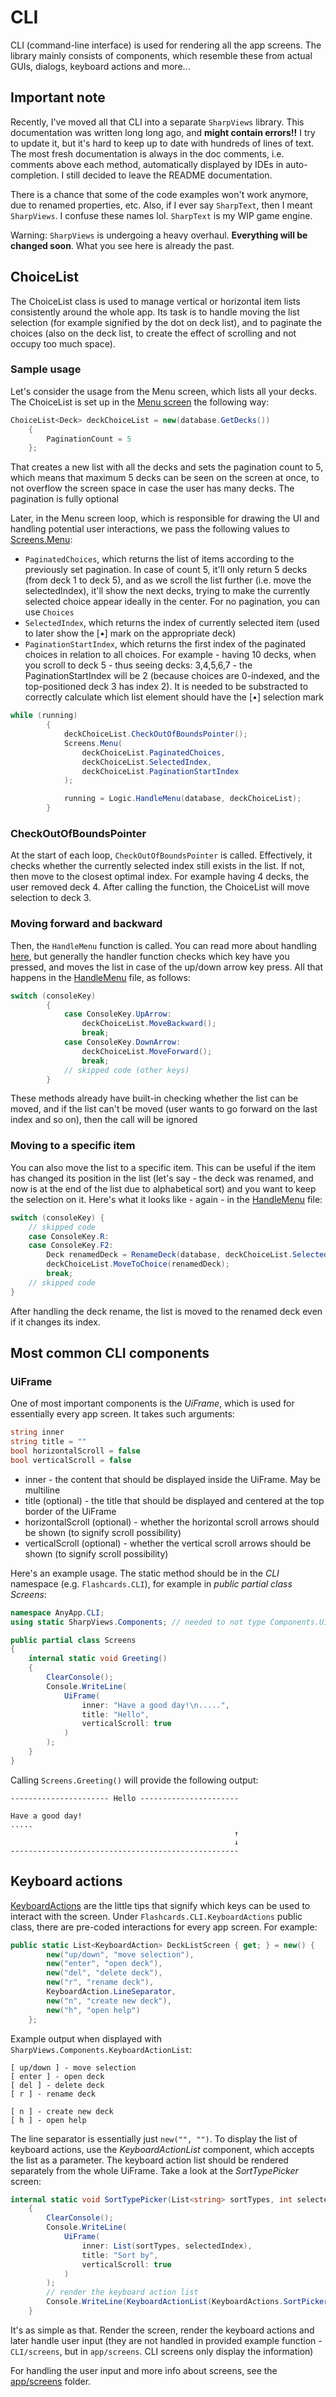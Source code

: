 # CLI #
CLI (command-line interface) is used for rendering all the app screens. The library mainly consists of components, which resemble these from actual GUIs, dialogs, keyboard actions and more...

## Important note ##
Recently, I've moved all that CLI into a separate `SharpViews` library. This documentation was written long long ago, and **might contain errors!!** I try to update it, but it's hard to keep up to date with hundreds of lines of text. The most fresh documentation is always in the doc comments, i.e. comments above each method, automatically displayed by IDEs in auto-completion. I still decided to leave the README documentation.

There is a chance that some of the code examples won't work anymore, due to renamed properties, etc. Also, if I ever say `SharpText`, then I meant `SharpViews`. I confuse these names lol. `SharpText` is my WIP game engine.

Warning: `SharpViews` is undergoing a heavy overhaul. **Everything will be changed soon**. What you see here is already the past.

## ChoiceList ##
The ChoiceList class is used to manage vertical or horizontal item lists consistently around the whole app. Its task is to handle moving the list selection (for example signified by the dot on deck list), and to paginate the choices (also on the deck list, to create the effect of scrolling and not occupy too much space).

### Sample usage ###
Let's consider the usage from the Menu screen, which lists all your decks. The ChoiceList is set up in the [Menu screen](../app/screens/Menu.cs) the following way:
```cs
ChoiceList<Deck> deckChoiceList = new(database.GetDecks())
    {
        PaginationCount = 5
    };
```
That creates a new list with all the decks and sets the pagination count to 5, which means that maximum 5 decks can be seen on the screen at once, to not overflow the screen space in case the user has many decks. The pagination is fully optional

Later, in the Menu screen loop, which is responsible for drawing the UI and handling potential user interactions, we pass the following values to [Screens.Menu](screens/Menu.cs):

- `PaginatedChoices`, which returns the list of items according to the previously set pagination. In case of count 5, it'll only return 5 decks (from deck 1 to deck 5), and as we scroll the list further (i.e. move the selectedIndex), it'll show the next decks, trying to make the currently selected choice appear ideally in the center. For no pagination, you can use `Choices`
- `SelectedIndex`, which returns the index of currently selected item (used to later show the \[•\] mark on the appropriate deck)
- `PaginationStartIndex`, which returns the first index of the paginated choices in relation to all choices. For example - having 10 decks, when you scroll to deck 5 - thus seeing decks: 3,4,5,6,7 - the PaginationStartIndex will be 2 (because choices are 0-indexed, and the top-positioned deck 3 has index 2). It is needed to be substracted to correctly calculate which list element should have the \[•\] selection mark
```cs
while (running)
        {
            deckChoiceList.CheckOutOfBoundsPointer();
            Screens.Menu(
                deckChoiceList.PaginatedChoices,
                deckChoiceList.SelectedIndex,
                deckChoiceList.PaginationStartIndex
            );

            running = Logic.HandleMenu(database, deckChoiceList);
        }
```
### CheckOutOfBoundsPointer ###
At the start of each loop, `CheckOutOfBoundsPointer` is called. Effectively, it checks whether the currently selected index still exists in the list. If not, then move to the closest optimal index. For example having 4 decks, the user removed deck 4. After calling the function, the ChoiceList will move selection to deck 3.

### Moving forward and backward ###
Then, the `HandleMenu` function is called. You can read more about handling [here](../app/logic/controllers/), but generally the handler function checks which key have you pressed, and moves the list in case of the up/down arrow key press. All that happens in the [HandleMenu](../app/logic/controllers/Menu.cs) file, as follows:

```cs
switch (consoleKey)
        {
            case ConsoleKey.UpArrow:
                deckChoiceList.MoveBackward();
                break;
            case ConsoleKey.DownArrow:
                deckChoiceList.MoveForward();
                break;
            // skipped code (other keys)
        }
```
These methods already have built-in checking whether the list can be moved, and if the list can't be moved (user wants to go forward on the last index and so on), then the call will be ignored

### Moving to a specific item ###
You can also move the list to a specific item. This can be useful if the item has changed its position in the list (let's say - the deck was renamed, and now is at the end of the list due to alphabetical sort) and you want to keep the selection on it. Here's what it looks like - again - in the [HandleMenu](../app/logic/controllers/Menu.cs) file:
```cs
switch (consoleKey) {
    // skipped code
    case ConsoleKey.R:
    case ConsoleKey.F2:
        Deck renamedDeck = RenameDeck(database, deckChoiceList.SelectedItem);
        deckChoiceList.MoveToChoice(renamedDeck);
        break;
    // skipped code
}
```
After handling the deck rename, the list is moved to the renamed deck even if it changes its index.

## Most common CLI components ##

### UiFrame ###
One of most important components is the *UiFrame*, which is used for essentially every app screen. It takes such arguments:
```cs
string inner
string title = ""
bool horizontalScroll = false
bool verticalScroll = false
```
- inner - the content that should be displayed inside the UiFrame. May be multiline
- title (optional) - the title that should be displayed and centered at the top border of the UiFrame
- horizontalScroll (optional) - whether the horizontal scroll arrows should be shown (to signify scroll possibility)
- verticalScroll (optional) - whether the vertical scroll arrows should be shown (to signify scroll possibility)

Here's an example usage. The static method should be in the *CLI* namespace (e.g. `Flashcards.CLI`), for example in *public partial class Screens*:
```cs
namespace AnyApp.CLI;
using static SharpViews.Components; // needed to not type Components.UiFrame each time

public partial class Screens 
{
    internal static void Greeting() 
    {
        ClearConsole();
        Console.WriteLine(
            UiFrame(
                inner: "Have a good day!\n.....",
                title: "Hello",
                verticalScroll: true
            )
        );
    }
}
```
Calling `Screens.Greeting()` will provide the following output:
```
---------------------- Hello ----------------------  

Have a good day!
.....
                                                  ↑
                                                  ↓
--------------------------------------------------- 
```

## Keyboard actions ##
[KeyboardActions](../SharpViews/KeyboardAction.cs) are the little tips that signify which keys can be used to interact with the screen. Under `Flashcards.CLI.KeyboardActions` public class, there are pre-coded interactions for every app screen. For example:
```cs
public static List<KeyboardAction> DeckListScreen { get; } = new() {
        new("up/down", "move selection"),
        new("enter", "open deck"),
        new("del", "delete deck"),
        new("r", "rename deck"),
        KeyboardAction.LineSeparator,
        new("n", "create new deck"),
        new("h", "open help")
    };
```
Example output when displayed with `SharpViews.Components.KeyboardActionList`:
```
[ up/down ] - move selection
[ enter ] - open deck
[ del ] - delete deck
[ r ] - rename deck

[ n ] - create new deck
[ h ] - open help
```
The line separator is essentially just `new("", "")`. To display the list of keyboard actions, use the *KeyboardActionList* component, which accepts the list as a parameter. The keyboard action list should be rendered separately from the whole UiFrame. Take a look at the *SortTypePicker* screen:
```cs
internal static void SortTypePicker(List<string> sortTypes, int selectedIndex)
    {
        ClearConsole();
        Console.WriteLine(
            UiFrame(
                inner: List(sortTypes, selectedIndex),
                title: "Sort by",
                verticalScroll: true
            )
        );
        // render the keyboard action list
        Console.WriteLine(KeyboardActionList(KeyboardActions.SortPickerScreen));
    }
```
It's as simple as that. Render the screen, render the keyboard actions and later handle user input (they are not handled in provided example function - `CLI/screens`, but in `app/screens`. CLI screens only display the information)

For handling the user input and more info about screens, see the [app/screens](../app/screens/) folder.
